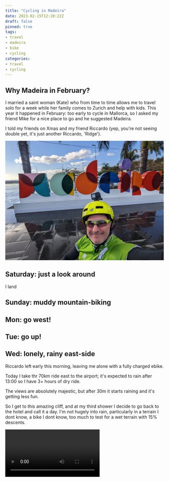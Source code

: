 ```yaml
---
title: "Cycling in Madeira"
date: 2023-02-15T12:20:22Z
draft: false
pinned: true
tags:
- travel
- madeira
- bike
- cycling
categories:
- travel
- cycling
---
```


## Why Madeira in February?

I married a saint woman (Kate) who from time to time allows me to travel solo for a week while her family comes to
Zurich and help with kids. This year it happened in February: too early to cycle in Mallorca, so I asked my friend Mike
for a nice place to go and he suggested Madeira.

I told my friends on Xmas and my friend Riccardo (yep, you're not seeing double yet, it's just another Riccardo, 'Ridge').

![image](riccardo-madeira.jpg)

## Saturday: just a look around

I land

## Sunday: muddy mountain-biking

## Mon: go west!

## Tue: go up!

## Wed: lonely, rainy east-side

Riccardo left early this morning, leaving me alone with a fully charged ebike.

Today I take thr 70km ride east to the airport; it's expected to rain after 13:00 so I have 3+ hours of dry ride.

The views are absolutely majestic, but after 30m it starts raining and it's getting less fun.

So I get to this amazing cliff, and at my third shower I decide to go back to the hotel and call it a day. I'm not hugely into rain, particularly in a terrain I dont know, a bike I dont know, too much
to test for a wet terrain with 15% descents.

<video src="madeira-merc-scogliera.mp4" controls="yes" >

Non va l'embed di MP4 ma [su youtube](https://youtu.be/wTq28Y1GIRM) si.



